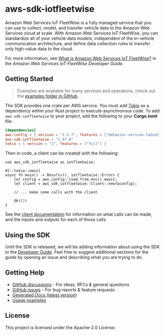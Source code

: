 # aws-sdk-iotfleetwise

Amazon Web Services IoT FleetWise is a fully managed service that you can use to collect, model, and transfer vehicle data to the Amazon Web Services cloud at scale. With Amazon Web Services IoT FleetWise, you can standardize all of your vehicle data models, independent of the in-vehicle communication architecture, and define data collection rules to transfer only high-value data to the cloud.

For more information, see [What is Amazon Web Services IoT FleetWise?](https://docs.aws.amazon.com/iot-fleetwise/latest/developerguide/) in the _Amazon Web Services IoT FleetWise Developer Guide_.

## Getting Started

> Examples are available for many services and operations, check out the
> [examples folder in GitHub](https://github.com/awslabs/aws-sdk-rust/tree/main/examples).

The SDK provides one crate per AWS service. You must add [Tokio](https://crates.io/crates/tokio)
as a dependency within your Rust project to execute asynchronous code. To add `aws-sdk-iotfleetwise` to
your project, add the following to your **Cargo.toml** file:

```toml
[dependencies]
aws-config = { version = "1.1.7", features = ["behavior-version-latest"] }
aws-sdk-iotfleetwise = "1.47.0"
tokio = { version = "1", features = ["full"] }
```

Then in code, a client can be created with the following:

```rust,no_run
use aws_sdk_iotfleetwise as iotfleetwise;

#[::tokio::main]
async fn main() -> Result<(), iotfleetwise::Error> {
    let config = aws_config::load_from_env().await;
    let client = aws_sdk_iotfleetwise::Client::new(&config);

    // ... make some calls with the client

    Ok(())
}
```

See the [client documentation](https://docs.rs/aws-sdk-iotfleetwise/latest/aws_sdk_iotfleetwise/client/struct.Client.html)
for information on what calls can be made, and the inputs and outputs for each of those calls.

## Using the SDK

Until the SDK is released, we will be adding information about using the SDK to the
[Developer Guide](https://docs.aws.amazon.com/sdk-for-rust/latest/dg/welcome.html). Feel free to suggest
additional sections for the guide by opening an issue and describing what you are trying to do.

## Getting Help

* [GitHub discussions](https://github.com/awslabs/aws-sdk-rust/discussions) - For ideas, RFCs & general questions
* [GitHub issues](https://github.com/awslabs/aws-sdk-rust/issues/new/choose) - For bug reports & feature requests
* [Generated Docs (latest version)](https://awslabs.github.io/aws-sdk-rust/)
* [Usage examples](https://github.com/awslabs/aws-sdk-rust/tree/main/examples)

## License

This project is licensed under the Apache-2.0 License.

